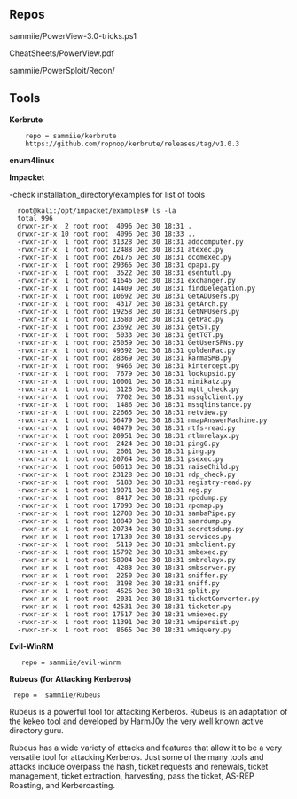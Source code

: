 ## Repos

sammiie/PowerView-3.0-tricks.ps1 

 CheatSheets/PowerView.pdf 
 
 
sammiie/PowerSploit/Recon/


## Tools

**Kerbrute** 

        repo = sammiie/kerbrute 
        https://github.com/ropnop/kerbrute/releases/tag/v1.0.3

**enum4linux**

**Impacket**

-check installation_directory/examples for list of tools

      root@kali:/opt/impacket/examples# ls -la
      total 996
      drwxr-xr-x  2 root root  4096 Dec 30 18:31 .
      drwxr-xr-x 10 root root  4096 Dec 30 18:33 ..
      -rwxr-xr-x  1 root root 31328 Dec 30 18:31 addcomputer.py
      -rwxr-xr-x  1 root root 12488 Dec 30 18:31 atexec.py
      -rwxr-xr-x  1 root root 26176 Dec 30 18:31 dcomexec.py
      -rwxr-xr-x  1 root root 29365 Dec 30 18:31 dpapi.py
      -rwxr-xr-x  1 root root  3522 Dec 30 18:31 esentutl.py
      -rwxr-xr-x  1 root root 41646 Dec 30 18:31 exchanger.py
      -rwxr-xr-x  1 root root 14409 Dec 30 18:31 findDelegation.py
      -rwxr-xr-x  1 root root 10692 Dec 30 18:31 GetADUsers.py
      -rwxr-xr-x  1 root root  4317 Dec 30 18:31 getArch.py
      -rwxr-xr-x  1 root root 19258 Dec 30 18:31 GetNPUsers.py
      -rwxr-xr-x  1 root root 13580 Dec 30 18:31 getPac.py
      -rwxr-xr-x  1 root root 23692 Dec 30 18:31 getST.py
      -rwxr-xr-x  1 root root  5033 Dec 30 18:31 getTGT.py
      -rwxr-xr-x  1 root root 25059 Dec 30 18:31 GetUserSPNs.py
      -rwxr-xr-x  1 root root 49392 Dec 30 18:31 goldenPac.py
      -rwxr-xr-x  1 root root 28369 Dec 30 18:31 karmaSMB.py
      -rwxr-xr-x  1 root root  9466 Dec 30 18:31 kintercept.py
      -rwxr-xr-x  1 root root  7679 Dec 30 18:31 lookupsid.py
      -rwxr-xr-x  1 root root 10001 Dec 30 18:31 mimikatz.py
      -rwxr-xr-x  1 root root  3126 Dec 30 18:31 mqtt_check.py
      -rwxr-xr-x  1 root root  7702 Dec 30 18:31 mssqlclient.py
      -rwxr-xr-x  1 root root  1486 Dec 30 18:31 mssqlinstance.py
      -rwxr-xr-x  1 root root 22665 Dec 30 18:31 netview.py
      -rwxr-xr-x  1 root root 36479 Dec 30 18:31 nmapAnswerMachine.py
      -rwxr-xr-x  1 root root 40479 Dec 30 18:31 ntfs-read.py
      -rwxr-xr-x  1 root root 20951 Dec 30 18:31 ntlmrelayx.py
      -rwxr-xr-x  1 root root  2424 Dec 30 18:31 ping6.py
      -rwxr-xr-x  1 root root  2601 Dec 30 18:31 ping.py
      -rwxr-xr-x  1 root root 20764 Dec 30 18:31 psexec.py
      -rwxr-xr-x  1 root root 60613 Dec 30 18:31 raiseChild.py
      -rwxr-xr-x  1 root root 23128 Dec 30 18:31 rdp_check.py
      -rwxr-xr-x  1 root root  5183 Dec 30 18:31 registry-read.py
      -rwxr-xr-x  1 root root 19071 Dec 30 18:31 reg.py
      -rwxr-xr-x  1 root root  8417 Dec 30 18:31 rpcdump.py
      -rwxr-xr-x  1 root root 17093 Dec 30 18:31 rpcmap.py
      -rwxr-xr-x  1 root root 12708 Dec 30 18:31 sambaPipe.py
      -rwxr-xr-x  1 root root 10849 Dec 30 18:31 samrdump.py
      -rwxr-xr-x  1 root root 20734 Dec 30 18:31 secretsdump.py
      -rwxr-xr-x  1 root root 17130 Dec 30 18:31 services.py
      -rwxr-xr-x  1 root root  5119 Dec 30 18:31 smbclient.py
      -rwxr-xr-x  1 root root 15792 Dec 30 18:31 smbexec.py
      -rwxr-xr-x  1 root root 58904 Dec 30 18:31 smbrelayx.py
      -rwxr-xr-x  1 root root  4283 Dec 30 18:31 smbserver.py
      -rwxr-xr-x  1 root root  2250 Dec 30 18:31 sniffer.py
      -rwxr-xr-x  1 root root  3198 Dec 30 18:31 sniff.py
      -rwxr-xr-x  1 root root  4526 Dec 30 18:31 split.py
      -rwxr-xr-x  1 root root  2031 Dec 30 18:31 ticketConverter.py
      -rwxr-xr-x  1 root root 42531 Dec 30 18:31 ticketer.py
      -rwxr-xr-x  1 root root 17517 Dec 30 18:31 wmiexec.py
      -rwxr-xr-x  1 root root 11391 Dec 30 18:31 wmipersist.py
      -rwxr-xr-x  1 root root  8665 Dec 30 18:31 wmiquery.py
      
      
**Evil-WinRM**
      
       repo = sammiie/evil-winrm 
       
       
**Rubeus (for Attacking Kerberos)**

     repo =  sammiie/Rubeus
     
Rubeus is a powerful tool for attacking Kerberos. Rubeus is an adaptation of the kekeo tool and developed by HarmJ0y the very well known active directory guru.

Rubeus has a wide variety of attacks and features that allow it to be a very versatile tool for attacking Kerberos. Just some of the many tools and attacks include overpass the hash, ticket requests and renewals, ticket management, ticket extraction, harvesting, pass the ticket, AS-REP Roasting, and Kerberoasting.


